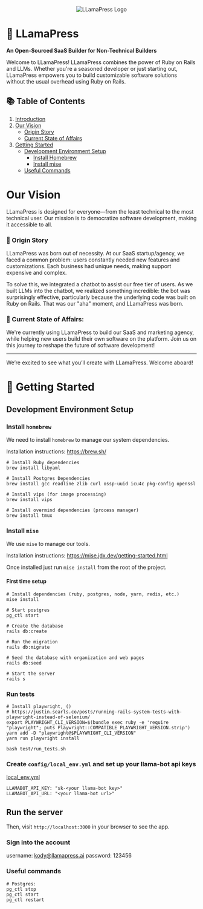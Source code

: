 <p align="center">
  <img src="https://service-jobs-images.s3.us-east-2.amazonaws.com/7rl98t1weu387r43il97h6ipk1l7" alt="LLamaPress Logo">
</p>

# 🦙 LLamaPress

**An Open-Sourced SaaS Builder for Non-Technical Builders**

Welcome to LLamaPress! LLamaPress combines the power of Ruby on Rails and LLMs. Whether you're a seasoned developer or just starting out, LLamaPress empowers you to build customizable software solutions without the usual overhead using Ruby on Rails.

## 📚 Table of Contents

1. [Introduction](#llamapress)
2. [Our Vision](#our-vision)
   - [Origin Story](#origin-story)
   - [Current State of Affairs](#current-state-of-affairs)
3. [Getting Started](#getting-started)
   - [Development Environment Setup](#development-environment-setup)
     - [Install Homebrew](#install-homebrew)
     - [Install mise](#install-mise)
   - [Useful Commands](#useful-commands)

# Our Vision

LLamaPress is designed for everyone—from the least technical to the most technical user. Our mission is to democratize software development, making it accessible to all.

### 🌱 Origin Story

LLamaPress was born out of necessity. At our SaaS startup/agency, we faced a common problem: users constantly needed new features and customizations. Each business had unique needs, making support expensive and complex.

To solve this, we integrated a chatbot to assist our free tier of users. As we built LLMs into the chatbot, we realized something incredible: the bot was surprisingly effective, particularly because the underlying code was built on Ruby on Rails. That was our "aha" moment, and LLamaPress was born.

### 🏁 Current State of Affairs:

We're currently using LLamaPress to build our SaaS and marketing agency, while helping new users build their own software on the platform. Join us on this journey to reshape the future of software development!

---

We’re excited to see what you’ll create with LLamaPress. Welcome aboard!

# 🚀 Getting Started

## Development Environment Setup

### Install `homebrew`

We need to install `homebrew` to manage our system dependencies.

Installation instructions: https://brew.sh/

```
# Install Ruby dependencies
brew install libyaml

# Install Postgres Dependencies
brew install gcc readline zlib curl ossp-uuid icu4c pkg-config openssl

# Install vips (for image processing)
brew install vips

# Install overmind dependencies (process manager)
brew install tmux
```

### Install `mise`

We use `mise` to manage our tools.

Installation instructions: https://mise.jdx.dev/getting-started.html

Once installed just run `mise install` from the root of the project.

#### First time setup

```
# Install dependencies (ruby, postgres, node, yarn, redis, etc.)
mise install

# Start postgres
pg_ctl start

# Create the database
rails db:create

# Run the migration
rails db:migrate

# Seed the database with organization and web pages
rails db:seed

# Start the server
rails s
```

### Run tests 
```
# Install playwright, () 
# https://justin.searls.co/posts/running-rails-system-tests-with-playwright-instead-of-selenium/
export PLAYWRIGHT_CLI_VERSION=$(bundle exec ruby -e 'require "playwright"; puts Playwright::COMPATIBLE_PLAYWRIGHT_VERSION.strip')
yarn add -D "playwright@$PLAYWRIGHT_CLI_VERSION"
yarn run playwright install

bash test/run_tests.sh
```

### Create `config/local_env.yml` and set up your llama-bot api keys
[local_env.yml](config/local_env.yml)
```
LLAMABOT_API_KEY: "sk-<your llama-bot key>"
LLAMABOT_API_URL: "<your llama-bot url>"
```

## Run the server
Then, visit `http://localhost:3000` in your browser to see the app.

### Sign into the account
username: kody@llamapress.ai
password: 123456

### Useful commands

```
# Postgres:
pg_ctl stop
pg_ctl start
pg_ctl restart
```